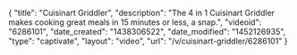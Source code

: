 {
    "title": "Cuisinart Griddler",
    "description": "The 4 in 1 Cuisinart Griddler makes cooking great meals in 15 minutes or less, a snap.",
    "videoid": "6286101",
    "date_created": "1438306522",
    "date_modified": "1452126935",
    "type": "captivate",
    "layout": "video",
    "url": "\/v\/cuisinart-griddler\/6286101"
}